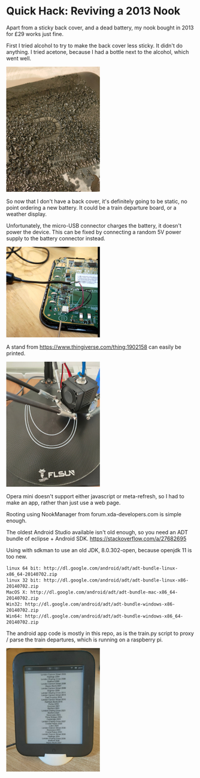 # Quick Hack: Reviving a 2013 Nook

Apart from a sticky back cover, and a dead battery, my nook bought in 2013 for £29 works just fine.

First I tried alcohol to try to make the back cover less sticky. It didn't do anything. I tried acetone,
because I had a bottle next to the alcohol, which went well.

<img src="acetone.jpg" width="250" >

So now that I don't have a back cover, it's definitely going to be static, no point ordering a new battery.
It could be a train departure board, or a weather display.

Unfortunately, the micro-USB connector charges the battery, it doesn't power the device.
This can be fixed by connecting a random 5V power supply to the battery connector instead.

<img src="wire.jpg" width="250" >

A stand from https://www.thingiverse.com/thing:1902158 can easily be printed.

<img src="stand_print.jpg" width="250" >

Opera mini doesn't support either javascript or meta-refresh, so I had to make an app, rather than just use a web page.

Rooting using NookManager from forum.xda-developers.com is simple enough.

The oldest Android Studio available isn't old enough, so you need an ADT bundle of eclipse + Android SDK. https://stackoverflow.com/a/27682695

Using with sdkman to use an old JDK, 8.0.302-open, because openjdk 11 is too new.

    linux 64 bit: http://dl.google.com/android/adt/adt-bundle-linux-x86_64-20140702.zip
    linux 32 bit: http://dl.google.com/android/adt/adt-bundle-linux-x86-20140702.zip
    MacOS X: http://dl.google.com/android/adt/adt-bundle-mac-x86_64-20140702.zip
    Win32: http://dl.google.com/android/adt/adt-bundle-windows-x86-20140702.zip
    Win64: http://dl.google.com/android/adt/adt-bundle-windows-x86_64-20140702.zip

The android app code is mostly in this repo, as is the train.py script to proxy / parse the train departures, which is running on a raspberry pi.

<img src="done.jpg" width="250" >
